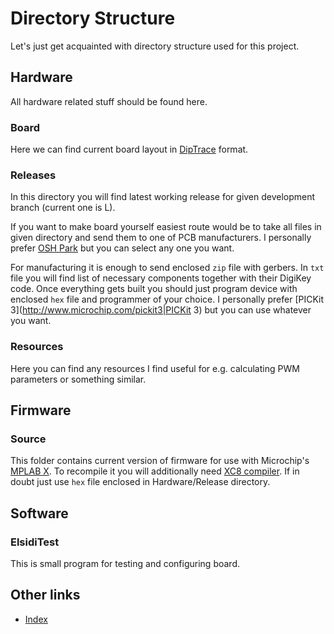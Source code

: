 # Directory Structure #

Let's just get acquainted with directory structure used for this project.


## Hardware ##

All hardware related stuff should be found here.

### Board ###

Here we can find current board layout in [DipTrace](http://www.diptrace.com/)
format. 


### Releases ###

In this directory you will find latest working release for given development
branch (current one is L).

If you want to make board yourself easiest route would be to take all files in
given directory and send them to one of PCB manufacturers. I personally prefer
[OSH Park](http://oshpark.com/) but you can select any one you want.

For manufacturing it is enough to send enclosed `zip` file with gerbers. In
`txt` file you will find list of necessary components together with their
DigiKey code. Once everything gets built you should just program device with
enclosed `hex` file and programmer of your choice. I personally prefer
[PICKit 3](http://www.microchip.com/pickit3|PICKit 3) but you can use whatever
you want.


### Resources ###

Here you can find any resources I find useful for e.g. calculating PWM
parameters or something similar.


## Firmware ##

### Source ###

This folder contains current version of firmware for use with Microchip's
[MPLAB X](http://www.microchip.com/mplabx). To recompile it you will
additionally need [XC8 compiler](http://www.microchip.com/mplabx/). If in doubt
just use `hex` file enclosed in Hardware/Release directory.


## Software ##

### ElsidiTest ###

This is small program for testing and configuring board.


## Other links ##

* [Index](README.md)
